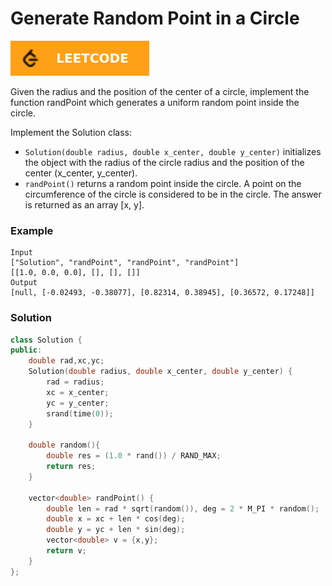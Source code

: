 # Generate Random Point in a Circle

[![Problem Link](../assets/lc.svg)](https://leetcode.com/problems/generate-random-point-in-a-circle/)

Given the radius and the position of the center of a circle, implement the function randPoint which generates a uniform random point inside the circle.

Implement the Solution class:

- `Solution(double radius, double x_center, double y_center)` initializes the object with the radius of the circle radius and the position of the center (x_center, y_center).
- `randPoint()` returns a random point inside the circle. A point on the circumference of the circle is considered to be in the circle. The answer is returned as an array [x, y].
 

### Example
```
Input
["Solution", "randPoint", "randPoint", "randPoint"]
[[1.0, 0.0, 0.0], [], [], []]
Output
[null, [-0.02493, -0.38077], [0.82314, 0.38945], [0.36572, 0.17248]]
```

### Solution
```cpp
class Solution {
public:
    double rad,xc,yc;
    Solution(double radius, double x_center, double y_center) {
        rad = radius;
        xc = x_center;
        yc = y_center;
        srand(time(0));
    }
    
    double random(){
        double res = (1.0 * rand()) / RAND_MAX;
        return res;
    }
    
    vector<double> randPoint() {
        double len = rad * sqrt(random()), deg = 2 * M_PI * random();
        double x = xc + len * cos(deg);
        double y = yc + len * sin(deg);
        vector<double> v = {x,y};
        return v;
    }
};
```

